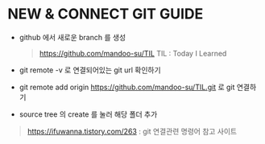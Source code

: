 # NEW & CONNECT GIT GUIDE

-   github 에서 새로운 branch 를 생성

    > https://github.com/mandoo-su/TIL
    > TIL : Today I Learned

-   git remote -v 로 연결되어있는 git url 확인하기
-   git remote add origin https://github.com/mandoo-su/TIL.git 로 git 연결하기

-   source tree 의 create 를 눌러 해당 폴더 추가

> https://ifuwanna.tistory.com/263 : git 연결관련 명령어 참고 사이트
